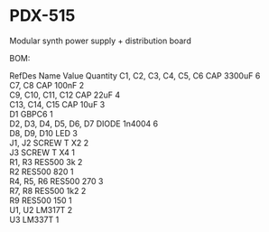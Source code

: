 # PDX-515
Modular synth power supply + distribution board

BOM:

RefDes                	Name   	Value 	Quantity
C1, C2, C3,
C4, C5, C6				CAP    	3300uF	6       
C7, C8                	CAP    	100nF 	2       
C9, C10, C11,
C12   				  	CAP    	22uF  	4       
C13, C14,
C15         			CAP    	10uF  	3       
D1                    	GBPC6  	      	1       
D2, D3, D4,
D5, D6, D7				DIODE  	1n4004	6       
D8, D9, D10           	LED    	      	3       
J1, J2                	SCREW T	X2    	2       
J3                    	SCREW T	X4    	1       
R1, R3                	RES500 	3k    	2       
R2                    	RES500 	820   	1       
R4, R5, R6            	RES500 	270   	3       
R7, R8                	RES500 	1k2   	2       
R9                    	RES500 	150   	1       
U1, U2                	LM317T 	      	2       
U3                    	LM337T 	      	1       
